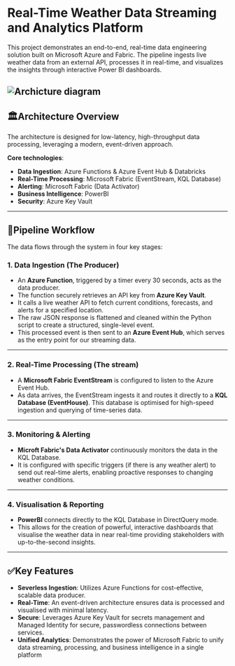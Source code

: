 # Real-Time Weather Data Streaming and Analytics Platform

This project demonstrates an end-to-end, real-time data engineering solution built on Microsoft Azure and Fabric. The pipeline ingests live weather data from an external API, processes it in real-time, and visualizes the insights through interactive Power BI dashboards.

![Archicture diagram](.images/architecture.png)
---
## 🏛️**Architecture Overview**

The architecture is designed for low-latency, high-throughput data processing, leveraging a modern, event-driven approach.

**Core technologies**:
- **Data Ingestion**: Azure Functions & Azure Event Hub & Databricks
- **Real-Time Processing**: Microsoft Fabric (EventStream, KQL Database)
- **Alerting**: Microsoft Fabric (Data Activator)
- **Business Intelligence**: PowerBI
- **Security**: Azure Key Vault

---
## 🚀**Pipeline Workflow**

The data flows through the system in four key stages:

### 1. **Data Ingestion (The Producer)**

- An **Azure Function**, triggered by a timer every 30 seconds, acts as the data producer. 
- The function securely retrieves an API key from **Azure Key Vault**.
- It calls a live weather API to fetch current conditions, forecasts, and alerts for a specified location.
- The raw JSON response is flattened and cleaned within the Python script to create a structured, single-level event.
- This processed event is then sent to an **Azure Event Hub**, which serves as the entry point for our streaming data. 

---

### 2. **Real-Time Processing (The stream)**

- A **Microsoft Fabric EventStream** is configured to listen to the Azure Event Hub.
- As data arrives, the EventStream ingests it and routes it directly to a **KQL Database (EventHouse)**. This database is optimised for high-speed ingestion and querying of time-series data. 

---

### 3. **Monitoring & Alerting**

- **Microft Fabric's Data Activator** continuously monitors the data in the KQL Database. 
- It is configured with specific triggers (if there is any weather alert) to send out real-time alerts, enabling proactive responses to changing weather conditions. 

---

### 4. **Visualisation & Reporting**

- **PowerBI** connects directly to the KQL Database in DirectQuery mode.
- This allows for the creation of powerful, interactive dashboards that visualise the weather data in near real-time providing stakeholders with up-to-the-second insights. 

---

## ✅**Key Features** 
- **Severless Ingestion**: Utilizes Azure Functions for cost-effective, scalable data producer. 
- **Real-Time**: An event-driven architecture ensures data is processed and visualised with minimal latency. 
- **Secure**: Leverages Azure Key Vault for secrets management and Managed Identity for secure, passwordless connections between services.
- **Unified Analytics**: Demonstrates the power of Microsoft Fabric to unify data streaming, processing, and business intelligence in a single platform